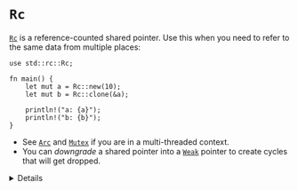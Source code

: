 # `Rc`

[`Rc`][1] is a reference-counted shared pointer. Use this when you need to refer
to the same data from multiple places:

```rust,editable
use std::rc::Rc;

fn main() {
    let mut a = Rc::new(10);
    let mut b = Rc::clone(&a);

    println!("a: {a}");
    println!("b: {b}");
}
```

- See [`Arc`][2] and [`Mutex`][3] if you are in a multi-threaded context.
- You can _downgrade_ a shared pointer into a [`Weak`][4] pointer to create
  cycles that will get dropped.

[1]: https://doc.rust-lang.org/std/rc/struct.Rc.html
[2]: ../concurrency/shared_state/arc.md
[3]: https://doc.rust-lang.org/std/sync/struct.Mutex.html
[4]: https://doc.rust-lang.org/std/rc/struct.Weak.html

<details>

- `Rc`'s count ensures that its contained value is valid for as long as there
  are references.
- `Rc` in Rust is like `std::shared_ptr` in C++.
- `Rc::clone` is cheap: it creates a pointer to the same allocation and
  increases the reference count. Does not make a deep clone and can generally be
  ignored when looking for performance issues in code.
- `make_mut` actually clones the inner value if necessary ("clone-on-write") and
  returns a mutable reference.
- Use `Rc::strong_count` to check the reference count.
- `Rc::downgrade` gives you a _weakly reference-counted_ object to create cycles
  that will be dropped properly (likely in combination with `RefCell`, on the
  next slide).

</details>
